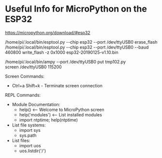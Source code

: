 
# Useful Info for MicroPython on the ESP32

https://micropython.org/download/#esp32

/home/pi/.local/bin/esptool.py --chip esp32 --port /dev/ttyUSB0 erase_flash<br>
/home/pi/.local/bin/esptool.py --chip esp32 --port /dev/ttyUSB0 --baud 460800 write_flash -z 0x1000 esp32-20190125-v1.10.bin

/home/pi/.local/bin/ampy --port /dev/ttyUSB0 put tmp102.py<br>
screen /dev/ttyUSB0 115200

Screen Commands:
* Ctrl+a Shift+k - Terminate screen connection
 
REPL Commands:
* Module Documentation:
  * help()  <-- Welcome to MicroPython screen
  * help('modules')  <-- List installed modules
  * import ntptime; help(ntptime)
* List file systems:
  * import sys 
  * sys.path
* List files:
  * import uos
  * uos.listdir('/')

